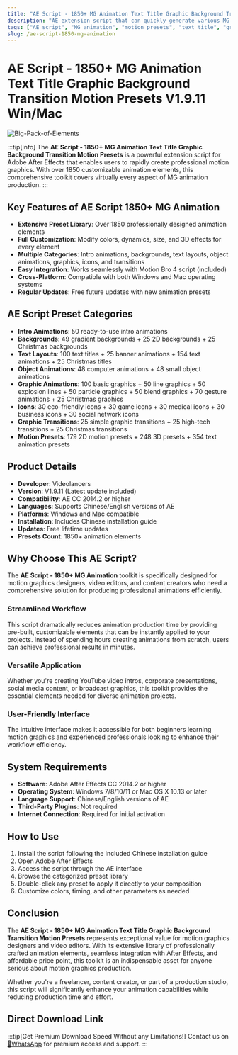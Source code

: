 ```yaml
---
title: "AE Script - 1850+ MG Animation Text Title Graphic Background Transition Motion Presets V1.9.11 Win/Mac"
description: "AE extension script that can quickly generate various MG animation elements. Over 1850 elements with customizable colors, dynamics, size, and 3D effects."
tags: ["AE script", "MG animation", "motion presets", "text title", "graphic background", "video transition", "animation elements", "Videolancers", "Motion Bro", "After Effects"]
slug: /ae-script-1850-mg-animation
---
```


# AE Script - 1850+ MG Animation Text Title Graphic Background Transition Motion Presets V1.9.11 Win/Mac

![Big-Pack-of-Elements](https://www.gfxcamp.com/wp-content/uploads/2017/06/Big-Pack-of-Elements.jpg)

:::tip[info]
The **AE Script - 1850+ MG Animation Text Title Graphic Background Transition Motion Presets** is a powerful extension script for Adobe After Effects that enables users to rapidly create professional motion graphics. With over 1850 customizable animation elements, this comprehensive toolkit covers virtually every aspect of MG animation production.
:::

## Key Features of AE Script 1850+ MG Animation

- **Extensive Preset Library**: Over 1850 professionally designed animation elements
- **Full Customization**: Modify colors, dynamics, size, and 3D effects for every element
- **Multiple Categories**: Intro animations, backgrounds, text layouts, object animations, graphics, icons, and transitions
- **Easy Integration**: Works seamlessly with Motion Bro 4 script (included)
- **Cross-Platform**: Compatible with both Windows and Mac operating systems
- **Regular Updates**: Free future updates with new animation presets

## AE Script Preset Categories

- **Intro Animations**: 50 ready-to-use intro animations
- **Backgrounds**: 49 gradient backgrounds + 25 2D backgrounds + 25 Christmas backgrounds
- **Text Layouts**: 100 text titles + 25 banner animations + 154 text animations + 25 Christmas titles
- **Object Animations**: 48 computer animations + 48 small object animations
- **Graphic Animations**: 100 basic graphics + 50 line graphics + 50 explosion lines + 50 particle graphics + 50 blend graphics + 70 gesture animations + 25 Christmas graphics
- **Icons**: 30 eco-friendly icons + 30 game icons + 30 medical icons + 30 business icons + 30 social network icons
- **Graphic Transitions**: 25 simple graphic transitions + 25 high-tech transitions + 25 Christmas transitions
- **Motion Presets**: 179 2D motion presets + 248 3D presets + 354 text animation presets

## Product Details

- **Developer**: Videolancers
- **Version**: V1.9.11 (Latest update included)
- **Compatibility**: AE CC 2014.2 or higher
- **Languages**: Supports Chinese/English versions of AE
- **Platforms**: Windows and Mac compatible
- **Installation**: Includes Chinese installation guide
- **Updates**: Free lifetime updates
- **Presets Count**: 1850+ animation elements

## Why Choose This AE Script?

The **AE Script - 1850+ MG Animation** toolkit is specifically designed for motion graphics designers, video editors, and content creators who need a comprehensive solution for producing professional animations efficiently.

### Streamlined Workflow

This script dramatically reduces animation production time by providing pre-built, customizable elements that can be instantly applied to your projects. Instead of spending hours creating animations from scratch, users can achieve professional results in minutes.

### Versatile Application

Whether you're creating YouTube video intros, corporate presentations, social media content, or broadcast graphics, this toolkit provides the essential elements needed for diverse animation projects.

### User-Friendly Interface

The intuitive interface makes it accessible for both beginners learning motion graphics and experienced professionals looking to enhance their workflow efficiency.

## System Requirements

- **Software**: Adobe After Effects CC 2014.2 or higher
- **Operating System**: Windows 7/8/10/11 or Mac OS X 10.13 or later
- **Language Support**: Chinese/English versions of AE
- **Third-Party Plugins**: Not required
- **Internet Connection**: Required for initial activation

## How to Use

1. Install the script following the included Chinese installation guide
2. Open Adobe After Effects
3. Access the script through the AE interface
4. Browse the categorized preset library
5. Double-click any preset to apply it directly to your composition
6. Customize colors, timing, and other parameters as needed

## Conclusion

The **AE Script - 1850+ MG Animation Text Title Graphic Background Transition Motion Presets** represents exceptional value for motion graphics designers and video editors. With its extensive library of professionally crafted animation elements, seamless integration with After Effects, and affordable price point, this toolkit is an indispensable asset for anyone serious about motion graphics production.

Whether you're a freelancer, content creator, or part of a production studio, this script will significantly enhance your animation capabilities while reducing production time and effort.

## Direct Download Link
:::tip[Get Premium Download Speed Without any Limitations!]
Contact us on [💬WhatsApp](https://wa.me/+8613237610083) for premium  access and support.
:::